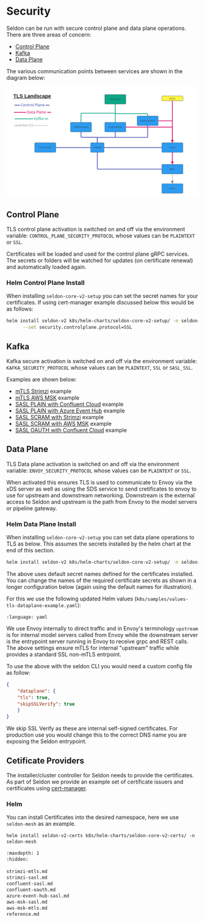 # Security

Seldon can be run with secure control plane and data plane operations. There are three areas of concern:

 * [Control Plane](#control-plane)
 * [Kafka](#kafka)
 * [Data Plane](#data-plane)

The various communication points between services are shown in the diagram below:

![networking](networking.jpg)

## Control Plane

TLS control plane activation is switched on and off via the environment variable: `CONTROL_PLANE_SECURITY_PROTOCOL` whose values can be `PLAINTEXT` or `SSL`.

Certificates will be loaded and used for the control plane gRPC services. The secrets or folders will be watched for updates (on certificate renewal) and automatically loaded again.

### Helm Control Plane Install

When installing `seldon-core-v2-setup` you can set the secret names for your certificates. If using cert-manager example discussed below this would be as follows:

```bash
helm install seldon-v2 k8s/helm-charts/seldon-core-v2-setup/ -n seldon-mesh \
      --set security.controlplane.protocol=SSL
```

## Kafka

Kafka secure activation is switched on and off via the environment variable: `KAFKA_SECURITY_PROTOCOL` whose values can be `PLAINTEXT`, `SSL` or `SASL_SSL`.

Examples are shown below:

 * [mTLS Strimzi](strimzi-mtls.md) example
 * [mTLS AWS MSK](aws-msk-mtls.md) example
 * [SASL PLAIN with Confluent Cloud](confluent-sasl.md) example
 * [SASL PLAIN with Azure Event Hub](azure-event-hub-sasl.md) example
 * [SASL SCRAM with Strimzi](strimzi-sasl.md) example
 * [SASL SCRAM with AWS MSK](aws-msk-sasl.md) example
 * [SASL OAUTH with Confluent Cloud](confluent-oauth.md) example

## Data Plane

TLS Data plane activation is switched on and off via the environment variable: `ENVOY_SECURITY_PROTOCOL` whose values can be `PLAINTEXT` or `SSL`.

When activated this ensures TLS is used to communicate to Envoy via the xDS server as well as using the SDS service to send cretificates to envoy to use for  upstream and downstream networking. Downstream is the external access to Seldon and upstream is the path from Envoy to the model servers or pipeline gateway.

### Helm Data Plane Install

When installing `seldon-core-v2-setup` you can set data plane operations to TLS as below. This assumes the secrets installed by the helm chart at the end of this section.

```bash
helm install seldon-v2 k8s/helm-charts/seldon-core-v2-setup/ -n seldon-mesh --set security.envoy.protocol=SSL
```

The above uses default secret names defined for the certificates installed. You can change the names of the required certificate secrets as shown in a longer configuration below (again using the default names for illustration).

For this we use the following updated Helm values (`k8s/samples/values-tls-dataplane-example.yaml`):

```{literalinclude} ../../../../../../k8s/samples/values-tls-dataplane-example.yaml
:language: yaml
```

We use Envoy internally to direct traffic and in Envoy's terminology `upstream` is for internal model servers called from Envoy while the downstream server is the entrypoint server running in Envoy to receive grpc and REST calls. The above settings ensure mTLS for internal "upstream" traffic while provides a standard SSL non-mTLS entrpoint.

To use the above with the seldon CLI you would need a custom config file as follow:

```json
{
    "dataplane": {
	"tls": true,
	"skipSSLVerify": true
    }
}

```

We skip SSL Verify as these are internal self-signed certificates. For production use you would change this to the correct DNS name you are exposing the Seldon entrypoint.

## Cetificate Providers

The installer/cluster controller for Seldon needs to provide the certificates. As part of Seldon we provide an example set of certificate issuers and certificates using [cert-manager](https://cert-manager.io/).

### Helm

You can install Certificates into the desired namespace, here we use `seldon-mesh` as an example.

```
helm install seldon-v2-certs k8s/helm-charts/seldon-core-v2-certs/ -n seldon-mesh
```

```{toctree}
:maxdepth: 1
:hidden:

strimzi-mtls.md
strimzi-sasl.md
confluent-sasl.md
confluent-oauth.md
azure-event-hub-sasl.md
aws-msk-sasl.md
aws-msk-mtls.md
reference.md
```
